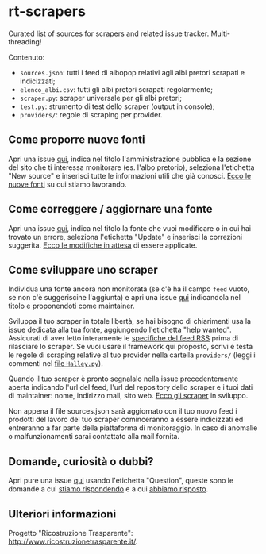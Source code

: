 # rt-scrapers
Curated list of sources for scrapers and related issue tracker. Multi-threading!

Contenuto:

- `sources.json`: tutti i feed di albopop relativi agli albi pretori scrapati e indicizzati;
- `elenco_albi.csv`: tutti gli albi pretori scrapati regolarmente;
- `scraper.py`: scraper universale per gli albi pretori;
- `test.py`: strumento di test dello scraper (output in console);
- `providers/`: regole di scraping per provider.

## Come proporre nuove fonti

Apri una issue [qui](https://github.com/RicostruzioneTrasparente/rt-scrapers/issues/new), indica nel titolo l'amministrazione pubblica e la sezione del sito che ti interessa monitorare (es. l'albo pretorio), seleziona l'etichetta "New source" e inserisci tutte le informazioni utili che già conosci. [Ecco le nuove fonti](https://github.com/RicostruzioneTrasparente/rt-scrapers/labels/new%20source) su cui stiamo lavorando.

## Come correggere / aggiornare una fonte

Apri una issue [qui](https://github.com/RicostruzioneTrasparente/rt-scrapers/issues/new), indica nel titolo la fonte che vuoi modificare o in cui hai trovato un errore, seleziona l'etichetta "Update" e inserisci la correzioni suggerita. [Ecco le modifiche in attesa](https://github.com/RicostruzioneTrasparente/rt-scrapers/labels/update) di essere applicate.

## Come sviluppare uno scraper

Individua una fonte ancora non monitorata (se c'è ha il campo `feed` vuoto, se non c'è suggeriscine l'aggiunta) e apri una issue [qui](https://github.com/RicostruzioneTrasparente/rt-scrapers/issues/new) indicandola nel titolo e proponendoti come maintainer.

Sviluppa il tuo scraper in totale libertà, se hai bisogno di chiarimenti usa la issue dedicata alla tua fonte, aggiungendo l'etichetta "help wanted". Assicurati di aver letto interamente le [specifiche del feed RSS](http://albopop.it/specs/) prima di rilasciare lo scraper. Se vuoi usare il framework qui proposto, scrivi e testa le regole di scraping relative al tuo provider nella cartella `providers/` (leggi i commenti nel [file `Halley.py`](https://github.com/RicostruzioneTrasparente/rt-scrapers/providers/blob/develop/Halley.py)).

Quando il tuo scraper è pronto segnalalo nella issue precedentemente aperta indicando l'url del feed, l'url del repository dello scraper e i tuoi dati di maintainer: nome, indirizzo mail, sito web. [Ecco gli scraper](https://github.com/RicostruzioneTrasparente/rt-scrapers/labels/new%20scraper) in sviluppo.

Non appena il file sources.json sarà aggiornato con il tuo nuovo feed i prodotti del lavoro del tuo scraper cominceranno a essere indicizzati ed entreranno a far parte della piattaforma di monitoraggio. In caso di anomalie o malfunzionamenti sarai contattato alla mail fornita.

## Domande, curiosità o dubbi?

Apri pure una issue [qui](https://github.com/RicostruzioneTrasparente/rt-scrapers/issues/new) usando l'etichetta "Question", queste sono le domande a cui [stiamo rispondendo](https://github.com/RicostruzioneTrasparente/rt-scrapers/labels/question) e a cui [abbiamo risposto](https://github.com/RicostruzioneTrasparente/rt-scrapers/issues?utf8=%E2%9C%93&q=is%3Aclose%20label%3Aquestion%20).

## Ulteriori informazioni

Progetto "Ricostruzione Trasparente": http://www.ricostruzionetrasparente.it/.
